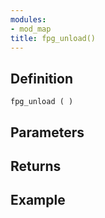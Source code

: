 ```yaml
---
modules:
- mod_map
title: fpg_unload()
---
```


## Definition

    fpg_unload ( )

## Parameters

## Returns

## Example

```
```
